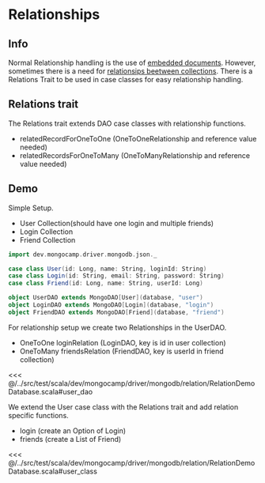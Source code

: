 # Relationships

## Info

Normal Relationship handling is the use of [embedded documents](https://docs.mongodb.com/manual/tutorial/model-embedded-one-to-one-relationships-between-documents/).
However, sometimes there is a need for [relationsips beetween collections](https://docs.mongodb.com/manual/tutorial/model-referenced-one-to-many-relationships-between-documents/). There is a Relations Trait to be used in case classes for easy relationship handling.

## Relations trait

The Relations trait extends DAO case classes with relationship functions.

* relatedRecordForOneToOne (OneToOneRelationship and reference value needed)
* relatedRecordsForOneToMany (OneToManyRelationship and reference value needed)

## Demo
Simple Setup.

* User Collection(should have one login and multiple friends)
* Login Collection
* Friend Collection

```scala
import dev.mongocamp.driver.mongodb.json._

case class User(id: Long, name: String, loginId: String)
case class Login(id: String, email: String, password: String)
case class Friend(id: Long, name: String, userId: Long)

object UserDAO extends MongoDAO[User](database, "user")
object LoginDAO extends MongoDAO[Login](database, "login")
object FriendDAO extends MongoDAO[Friend](database, "friend")
```

For relationship setup we create two Relationships in the UserDAO.

* OneToOne loginRelation  (LoginDAO, key is id in user collection)
* OneToMany friendsRelation (FriendDAO, key is userId in friend collection)

<<< @/../src/test/scala/dev/mongocamp/driver/mongodb/relation/RelationDemoDatabase.scala#user_dao


We extend the User case class with the Relations trait and add relation specific functions.

* login (create an Option of Login)
* friends (create a List of Friend)

<<< @/../src/test/scala/dev/mongocamp/driver/mongodb/relation/RelationDemoDatabase.scala#user_class


